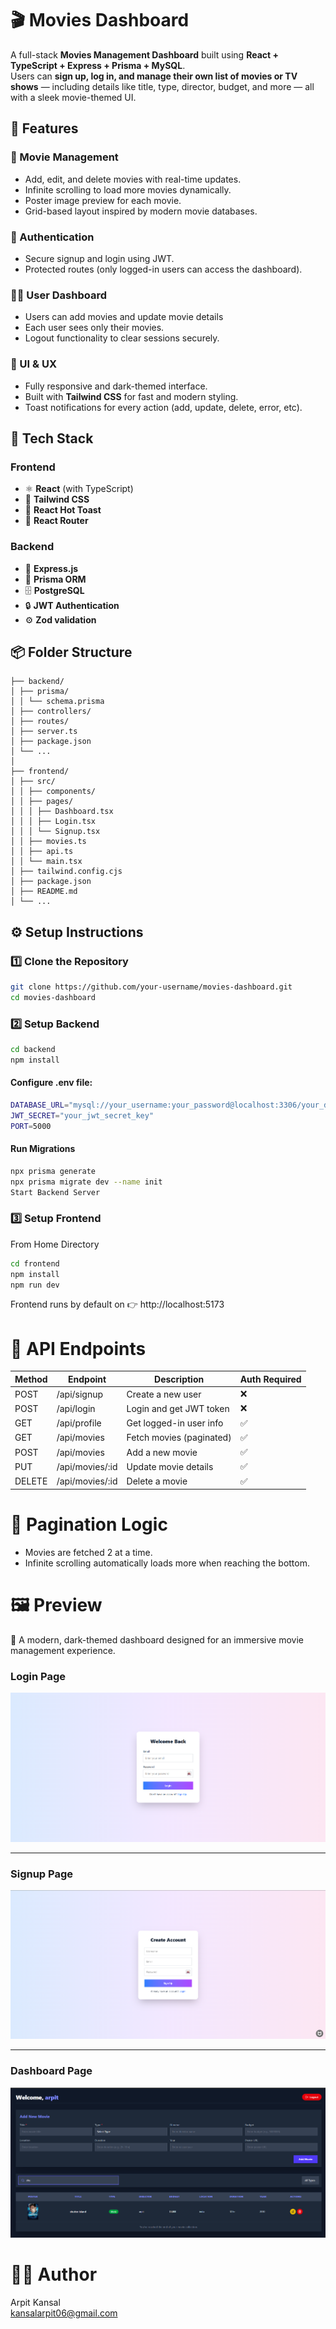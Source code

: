 # 🎬 Movies Dashboard

A full-stack **Movies Management Dashboard** built using **React + TypeScript + Express + Prisma + MySQL**.  
Users can **sign up, log in, and manage their own list of movies or TV shows** — including details like title, type, director, budget, and more — all with a sleek movie-themed UI.

## 🚀 Features

### 🎥 Movie Management

- Add, edit, and delete movies with real-time updates.
- Infinite scrolling to load more movies dynamically.
- Poster image preview for each movie.
- Grid-based layout inspired by modern movie databases.

### 👤 Authentication

- Secure signup and login using JWT.
- Protected routes (only logged-in users can access the dashboard).

### 🧑‍💻 User Dashboard

- Users can add movies and update movie details
- Each user sees only their movies.
- Logout functionality to clear sessions securely.

### 💅 UI & UX

- Fully responsive and dark-themed interface.
- Built with **Tailwind CSS** for fast and modern styling.
- Toast notifications for every action (add, update, delete, error, etc).

## 🧰 Tech Stack

### Frontend

- ⚛️ **React** (with TypeScript)
- 🎨 **Tailwind CSS**
- 🔔 **React Hot Toast**
- 🧭 **React Router**

### Backend

- 🚀 **Express.js**
- 🧠 **Prisma ORM**
- 🗄️ **PostgreSQL**
- 🔒 **JWT Authentication**
- ⚙️ **Zod validation**

## 📦 Folder Structure

```
├── backend/
│ ├── prisma/
│ │ └── schema.prisma
│ ├── controllers/
│ ├── routes/
│ ├── server.ts
│ ├── package.json
│ └── ...
│
├── frontend/
│ ├── src/
│ │ ├── components/
│ │ ├── pages/
│ │ │ ├── Dashboard.tsx
│ │ │ ├── Login.tsx
│ │ │ └── Signup.tsx
│ │ ├── movies.ts
│ │ ├── api.ts
│ │ └── main.tsx
│ ├── tailwind.config.cjs
│ ├── package.json
│ ├── README.md
│ └── ...
```

## ⚙️ Setup Instructions

### 1️⃣ Clone the Repository

```bash
git clone https://github.com/your-username/movies-dashboard.git
cd movies-dashboard
```

### 2️⃣ Setup Backend

```bash
cd backend
npm install
```

#### Configure .env file:

```bash
DATABASE_URL="mysql://your_username:your_password@localhost:3306/your_dbname"
JWT_SECRET="your_jwt_secret_key"
PORT=5000
```

#### Run Migrations

```bash
npx prisma generate
npx prisma migrate dev --name init
Start Backend Server
```

### 3️⃣ Setup Frontend

From Home Directory

```bash
cd frontend
npm install
npm run dev
```

Frontend runs by default on 👉 http://localhost:5173

# 🧩 API Endpoints

| Method | Endpoint        | Description              | Auth Required |
| ------ | --------------- | ------------------------ | ------------- |
| POST   | /api/signup     | Create a new user        | ❌            |
| POST   | /api/login      | Login and get JWT token  | ❌            |
| GET    | /api/profile    | Get logged-in user info  | ✅            |
| GET    | /api/movies     | Fetch movies (paginated) | ✅            |
| POST   | /api/movies     | Add a new movie          | ✅            |
| PUT    | /api/movies/:id | Update movie details     | ✅            |
| DELETE | /api/movies/:id | Delete a movie           | ✅            |

# 🧠 Pagination Logic

- Movies are fetched 2 at a time.
- Infinite scrolling automatically loads more when reaching the bottom.

# 🖼️ Preview

🎨 A modern, dark-themed dashboard designed for an immersive movie management experience.

### Login Page

![LoginPage](./output/login.png)

---

### Signup Page

![SignUpPAge](./output/signup.png)

---

### Dashboard Page

![DashboardPage](./output/dashboard.png)

# 🧑‍💼 Author

Arpit Kansal \
kansalarpit06@gmail.com
